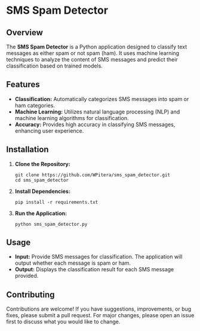 # SMS Spam Detector

## Overview
The **SMS Spam Detector** is a Python application designed to classify text messages as either spam or not spam (ham). It uses machine learning techniques to analyze the content of SMS messages and predict their classification based on trained models.

## Features
- **Classification:** Automatically categorizes SMS messages into spam or ham categories.
- **Machine Learning:** Utilizes natural language processing (NLP) and machine learning algorithms for classification.
- **Accuracy:** Provides high accuracy in classifying SMS messages, enhancing user experience.

## Installation

1. **Clone the Repository:**
   ```
   git clone https://github.com/WPitera/sms_spam_detector.git
   cd sms_spam_detector
   ```

2. **Install Dependencies:**
   ```
   pip install -r requirements.txt
   ```

3. **Run the Application:**
   ```
   python sms_spam_detector.py
   ```

## Usage
- **Input:** Provide SMS messages for classification. The application will output whether each message is spam or ham.
- **Output:** Displays the classification result for each SMS message provided.

## Contributing
Contributions are welcome! If you have suggestions, improvements, or bug fixes, please submit a pull request. For major changes, please open an issue first to discuss what you would like to change.
